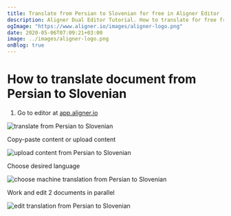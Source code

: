 ```yaml
---
title: Translate from Persian to Slovenian for free in Aligner Editor
description: Aligner Dual Editor Tutorial. How to translate for free from Persian to Slovenian. Aligner is multilingual document management platform. 
ogImage: "https://www.aligner.io/images/aligner-logo.png"
date: 2020-05-06T07:09:21+03:00
image: ../images/aligner-logo.png
onBlog: true
---
```


# How to translate document from Persian to Slovenian

1. Go to editor at [app.aligner.io](https://app.aligner.io "Aligner App web page")

![translate from Persian to Slovenian](../aligner-blank-editor.png "translate from Persian to Slovenian")

Copy-paste content or upload content

![upload content from Persian to Slovenian](../aligner-uploaded-document.png "upload content from Persian to Slovenian")

Choose desired language

![choose machine translation from Persian to Slovenian](../aligner-language-dropdown.png "choose machine translation from Persian to Slovenian")

Work and edit 2 documents in parallel

![edit translation from Persian to Slovenian](../aligner-double-sitded-editor.png "edit translation from Persian to Slovenian")


